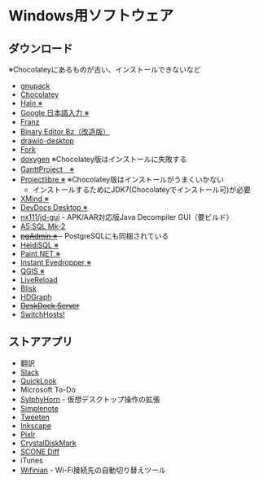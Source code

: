 Windows用ソフトウェア
=====================

ダウンロード
------------

※Chocolateyにあるものが古い、インストールできないなど

* [gnupack](http://gnupack.osdn.jp/docs/UsersGuide.html)
* [Chocolatey](https://chocolatey.org/)
* [Hain ※](https://github.com/appetizermonster/hain)
* [Google 日本語入力 ※](https://www.google.co.jp/ime/)
* [Franz](https://meetfranz.com/)
* [Binary Editor Bz（改造版）](https://github.com/devil-tamachan/binaryeditorbz)
* [drawio-desktop](https://github.com/jgraph/drawio-desktop)
* [Fork](https://git-fork.com/windows)
* [doxygen](http://www.stack.nl/~dimitri/doxygen/index.html) ※Chocolatey版はインストールに失敗する
* [GanttProject　※](http://www.ganttproject.biz/)
* [Projectlibre ※](http://www.projectlibre.org/) ※Chocolatey版はインストールがうまくいかない
    * インストールするためにJDK7(Chocolateyでインストール可)が必要
* [XMind ※](https://jp.xmind.net/)
* [DevDocs Desktop ※](https://devdocs.egoist.moe/)
* [nx111/jd-gui](https://github.com/nx111/jd-gui) - APK/AAR対応版Java Decompiler GUI（要ビルド）
* [A5:SQL Mk-2](http://a5m2.mmatsubara.com/)
* <s> [pgAdmin ※](https://www.pgadmin.org/) </s> - PostgreSQLにも同梱されている
* [HeidiSQL ※](https://www.heidisql.com/)
* [Paint.NET ※](http://www.getpaint.net/index.html)
* [Instant Eyedropper ※](http://instant-eyedropper.com/)
* [QGIS ※](http://qgis.org/)
* [LiveReload](http://livereload.com/)
* [Blisk](https://blisk.io/)
* [HDGraph](http://www.hdgraph.com/)
* <s> [DeskDock Server](http://fdmobileinventions.blogspot.jp/p/deskdock-server.html) </s>
* [SwitchHosts\!](https://oldj.github.io/SwitchHosts/)


ストアアプリ
------------

* 翻訳
* [Slack](https://slack.com/)
* [QuickLook](http://pooi.moe/QuickLook/)
* Microsoft To-Do
* [SylphyHorn](https://github.com/Grabacr07/SylphyHorn) - 仮想デスクトップ操作の拡張
* [Simplenote](https://simplenote.com/)
* [Tweeten](http://tweetenapp.com/)
* [Inkscape](https://inkscape.org/)
* [Pixlr](https://pixlr.com/)
* [CrystalDiskMark](http://crystalmark.info/software/CrystalDiskMark/)
* [SCONE Diff](https://sconeapp.com/diff/index.html)
* iTunes
* [Wifinian](https://github.com/emoacht/Wifinian) - Wi-Fi接続先の自動切り替えツール
